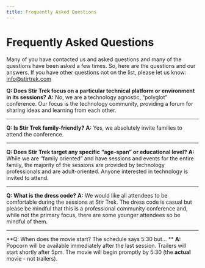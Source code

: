 ```yaml
---
title: Frequently Asked Questions
---
```


# Frequently Asked Questions
<div class="icon-hr"></div>

Many of you have contacted us and asked questions and many of the questions have been asked a few times.  So, here are the questions and our answers.  If you have other questions not on the list, please let us know: [info@stirtrek.com](mailto:info@stirtrek.com)

**Q: Does Stir Trek focus on a particular technical platform or environment in its sessions?**
**A:** No, we are a technology agnostic, “polyglot” conference.  Our focus is the technology community, providing a forum for sharing ideas and learning from each other.</p>

<hr>

**Q: Is Stir Trek family-friendly?**
**A:** Yes, we absolutely invite families to attend the conference.

<hr>

**Q: Does Stir Trek target any specific “age-span” or educational level?**
**A:** While we are “family oriented” and have sessions and events for the entire family, the majority of the sessions are provided by technology professionals and are adult-oriented.  Anyone interested in technology is invited to attend.

<hr>

**Q: What is the dress code?**
**A:** We would like all attendees to be comfortable during the sessions at Stir Trek.  The dress code is casual but please be mindful that this is a professional community conference and, while not the primary focus, there are some younger attendees so be mindful of them.

<hr>

**Q: When does the movie start? The schedule says 5:30 but... **
**A:** Popcorn will be available immediately after the last session. Trailers will start shortly after 5pm. The movie will begin promptly by 5:30 (the **actual** movie - not trailers).
